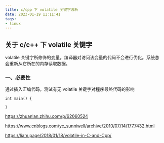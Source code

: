 ```yaml
---
title: c/cpp 下 volatile 关键字浅析
date: 2023-01-19 11:11:41
tags:
- linux
---
```


## 关于 c/c++ 下 volatile 关键字

volatile 关键字所修饰的变量。编译器对访问该变量的代码不会进行优化。系统总会重新从它所在的内存读取数据。

### 一、必要性

通过插入汇编代码，测试有无 volatile 关键字对程序最终代码的影响

```
int main() {
	
}
```



https://zhuanlan.zhihu.com/p/62060524

https://www.cnblogs.com/yc_sunniwell/archive/2010/07/14/1777432.html

https://liam.page/2018/01/18/volatile-in-C-and-Cpp/
